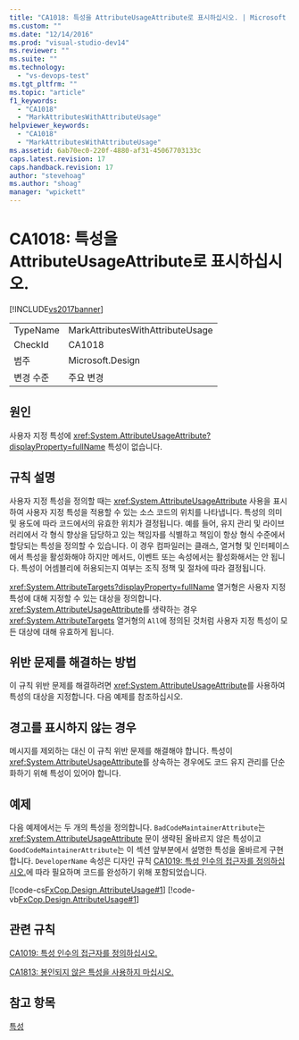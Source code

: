 ```yaml
---
title: "CA1018: 특성을 AttributeUsageAttribute로 표시하십시오. | Microsoft Docs"
ms.custom: ""
ms.date: "12/14/2016"
ms.prod: "visual-studio-dev14"
ms.reviewer: ""
ms.suite: ""
ms.technology: 
  - "vs-devops-test"
ms.tgt_pltfrm: ""
ms.topic: "article"
f1_keywords: 
  - "CA1018"
  - "MarkAttributesWithAttributeUsage"
helpviewer_keywords: 
  - "CA1018"
  - "MarkAttributesWithAttributeUsage"
ms.assetid: 6ab70ec0-220f-4880-af31-45067703133c
caps.latest.revision: 17
caps.handback.revision: 17
author: "stevehoag"
ms.author: "shoag"
manager: "wpickett"
---
```

# CA1018: 특성을 AttributeUsageAttribute로 표시하십시오.
[!INCLUDE[vs2017banner](../code-quality/includes/vs2017banner.md)]

|||  
|-|-|  
|TypeName|MarkAttributesWithAttributeUsage|  
|CheckId|CA1018|  
|범주|Microsoft.Design|  
|변경 수준|주요 변경|  
  
## 원인  
 사용자 지정 특성에 <xref:System.AttributeUsageAttribute?displayProperty=fullName> 특성이 없습니다.  
  
## 규칙 설명  
 사용자 지정 특성을 정의할 때는 <xref:System.AttributeUsageAttribute> 사용을 표시하여 사용자 지정 특성을 적용할 수 있는 소스 코드의 위치를 나타냅니다.  특성의 의미 및 용도에 따라 코드에서의 유효한 위치가 결정됩니다.  예를 들어, 유지 관리 및 라이브러리에서 각 형식 향상을 담당하고 있는 책임자를 식별하고 책임이 항상 형식 수준에서 할당되는 특성을 정의할 수 있습니다.  이 경우 컴파일러는 클래스, 열거형 및 인터페이스에서 특성을 활성화해야 하지만 메서드, 이벤트 또는 속성에서는 활성화해서는 안 됩니다.  특성이 어셈블리에 허용되는지 여부는 조직 정책 및 절차에 따라 결정됩니다.  
  
 <xref:System.AttributeTargets?displayProperty=fullName> 열거형은 사용자 지정 특성에 대해 지정할 수 있는 대상을 정의합니다.  <xref:System.AttributeUsageAttribute>를 생략하는 경우 <xref:System.AttributeTargets> 열거형의 `All`에 정의된 것처럼 사용자 지정 특성이 모든 대상에 대해 유효하게 됩니다.  
  
## 위반 문제를 해결하는 방법  
 이 규칙 위반 문제를 해결하려면 <xref:System.AttributeUsageAttribute>를 사용하여 특성의 대상을 지정합니다.  다음 예제를 참조하십시오.  
  
## 경고를 표시하지 않는 경우  
 메시지를 제외하는 대신 이 규칙 위반 문제를 해결해야 합니다.  특성이 <xref:System.AttributeUsageAttribute>를 상속하는 경우에도 코드 유지 관리를 단순화하기 위해 특성이 있어야 합니다.  
  
## 예제  
 다음 예제에서는 두 개의 특성을 정의합니다.  `BadCodeMaintainerAttribute`는 <xref:System.AttributeUsageAttribute> 문이 생략된 올바르지 않은 특성이고 `GoodCodeMaintainerAttribute`는 이 섹션 앞부분에서 설명한 특성을 올바르게 구현합니다.  `DeveloperName` 속성은 디자인 규칙 [CA1019: 특성 인수의 접근자를 정의하십시오.](../code-quality/ca1019-define-accessors-for-attribute-arguments.md)에 따라 필요하며 코드를 완성하기 위해 포함되었습니다.  
  
 [!code-cs[FxCop.Design.AttributeUsage#1](../code-quality/codesnippet/CSharp/ca1018-mark-attributes-with-attributeusageattribute_1.cs)]
 [!code-vb[FxCop.Design.AttributeUsage#1](../code-quality/codesnippet/VisualBasic/ca1018-mark-attributes-with-attributeusageattribute_1.vb)]  
  
## 관련 규칙  
 [CA1019: 특성 인수의 접근자를 정의하십시오.](../code-quality/ca1019-define-accessors-for-attribute-arguments.md)  
  
 [CA1813: 봉인되지 않은 특성을 사용하지 마십시오.](../code-quality/ca1813-avoid-unsealed-attributes.md)  
  
## 참고 항목  
 [특성](../Topic/Attributes1.md)